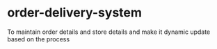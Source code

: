 # order-delivery-system
To maintain order details and store details and make it dynamic update based on the process 
